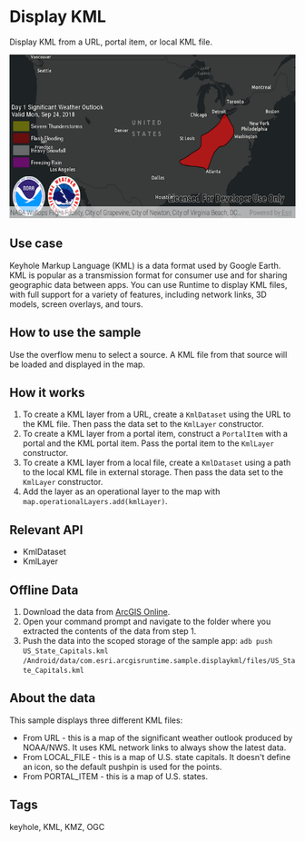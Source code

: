 # Display KML

Display KML from a URL, portal item, or local KML file.

![Image of display KML](display-kml.png)

## Use case

Keyhole Markup Language (KML) is a data format used by Google Earth. KML is popular as a transmission format for consumer use and for sharing geographic data between apps. You can use Runtime to display KML files, with full support for a variety of features, including network links, 3D models, screen overlays, and tours.

## How to use the sample

Use the overflow menu to select a source. A KML file from that source will be loaded and displayed in the map.

## How it works

1. To create a KML layer from a URL, create a `KmlDataset` using the URL to the KML file. Then pass the data set to the `KmlLayer` constructor.
2. To create a KML layer from a portal item, construct a `PortalItem` with a portal and the KML portal item. Pass the portal item to the `KmlLayer` constructor.
3. To create a KML layer from a local file, create a `KmlDataset` using a path to the local KML file in external storage. Then pass the data set to the `KmlLayer` constructor.
4. Add the layer as an operational layer to the map with `map.operationalLayers.add(kmlLayer)`.

## Relevant API

* KmlDataset
* KmlLayer

## Offline Data

1. Download the data from [ArcGIS Online](https://arcgisruntime.maps.arcgis.com/home/item.html?id=324e4742820e46cfbe5029ff2c32cb1f).
2. Open your command prompt and navigate to the folder where you extracted the contents of the data from step 1.
3. Push the data into the scoped storage of the sample app:
`adb push US_State_Capitals.kml /Android/data/com.esri.arcgisruntime.sample.displaykml/files/US_State_Capitals.kml`

## About the data

This sample displays three different KML files:

* From URL - this is a map of the significant weather outlook produced by NOAA/NWS. It uses KML network links to always show the latest data.
* From LOCAL_FILE - this is a map of U.S. state capitals. It doesn't define an icon, so the default pushpin is used for the points.
* From PORTAL_ITEM - this is a map of U.S. states.

## Tags

keyhole, KML, KMZ, OGC
